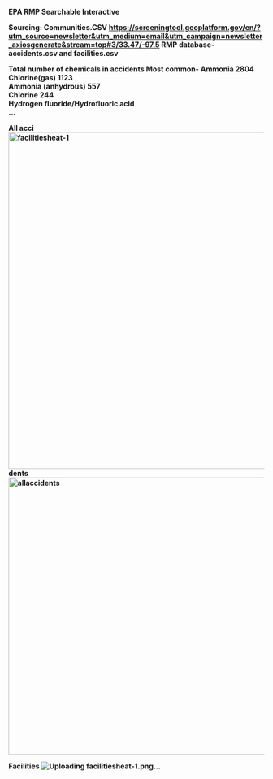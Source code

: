 
<b>EPA RMP Searchable Interactive<b>








Sourcing:
Communities.CSV  https://screeningtool.geoplatform.gov/en/?utm_source=newsletter&utm_medium=email&utm_campaign=newsletter_axiosgenerate&stream=top#3/33.47/-97.5
RMP database- accidents.csv and facilities.csv




Total number of chemicals in accidents
Most common-
Ammonia  2804<br>
Chlorine(gas) 1123<br>
Ammonia (anhydrous) 557<br>
Chlorine          244<br>
Hydrogen fluoride/Hydrofluoric acid  <br>                                                                                  ... 


All acci<img width="663" alt="facilitiesheat-1" src="https://user-images.githubusercontent.com/108021370/236271266-33f32846-2c0c-451b-9a73-0e6189831cba.png">
dents
<img width="546" alt="allaccidents" src="https://user-images.githubusercontent.com/108021370/236271147-6ffd639e-109a-4a63-b94f-f8dac61d30b0.png">


Facilities
![Uploading facilitiesheat-1.png…]()














